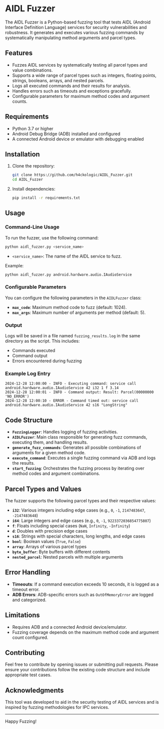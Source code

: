 # AIDL Fuzzer

The AIDL Fuzzer is a Python-based fuzzing tool that tests AIDL (Android Interface Definition Language) services for security vulnerabilities and robustness. It generates and executes various fuzzing commands by systematically manipulating method arguments and parcel types.

## Features
- Fuzzes AIDL services by systematically testing all parcel types and value combinations.
- Supports a wide range of parcel types such as integers, floating points, strings, booleans, arrays, and nested parcels.
- Logs all executed commands and their results for analysis.
- Handles errors such as timeouts and exceptions gracefully.
- Configurable parameters for maximum method codes and argument counts.

## Requirements
- Python 3.7 or higher
- Android Debug Bridge (ADB) installed and configured
- A connected Android device or emulator with debugging enabled

## Installation
1. Clone the repository:
   ```bash
   git clone https://github.com/h4ckologic/AIDL_Fuzzer.git
   cd AIDL_Fuzzer
   ```
2. Install dependencies:
   ```bash
   pip install -r requirements.txt
   ```

## Usage
### Command-Line Usage
To run the fuzzer, use the following command:
```bash
python aidl_fuzzer.py <service_name>
```

- `<service_name>`: The name of the AIDL service to fuzz.

Example:
```bash
python aidl_fuzzer.py android.hardware.audio.IAudioService
```

### Configurable Parameters
You can configure the following parameters in the `AIDLFuzzer` class:
- **`max_code`**: Maximum method code to fuzz (default: 1024).
- **`max_args`**: Maximum number of arguments per method (default: 5).

### Output
Logs will be saved in a file named `fuzzing_results.log` in the same directory as the script. This includes:
- Commands executed
- Command output
- Errors encountered during fuzzing

### Example Log Entry
```
2024-12-28 12:00:00 - INFO - Executing command: service call android.hardware.audio.IAudioService 42 i32 1 f 3.14
2024-12-28 12:00:01 - INFO - Command output: Result: Parcel(00000000 'NO_ERROR')
2024-12-28 12:00:10 - ERROR - Command timed out: service call android.hardware.audio.IAudioService 42 s16 "LongString"
```

## Code Structure
- **`FuzzingLogger`**: Handles logging of fuzzing activities.
- **`AIDLFuzzer`**: Main class responsible for generating fuzz commands, executing them, and handling results.
- **`generate_fuzz_commands`**: Generates all possible combinations of arguments for a given method code.
- **`execute_command`**: Executes a single fuzzing command via ADB and logs the results.
- **`start_fuzzing`**: Orchestrates the fuzzing process by iterating over method codes and argument combinations.

## Parcel Types and Values
The fuzzer supports the following parcel types and their respective values:
- **`i32`**: Various integers including edge cases (e.g., `0`, `-1`, `2147483647`, `-2147483648`)
- **`i64`**: Large integers and edge cases (e.g., `0`, `-1`, `9223372036854775807`)
- **`f`**: Floats including special cases (`NaN`, `Infinity`, `-Infinity`)
- **`d`**: Doubles with precision edge cases
- **`s16`**: Strings with special characters, long lengths, and edge cases
- **`bool`**: Boolean values (`True`, `False`)
- **`array`**: Arrays of various parcel types
- **`byte_buffer`**: Byte buffers with different contents
- **`nested_parcel`**: Nested parcels with multiple arguments

## Error Handling
- **Timeouts**: If a command execution exceeds 10 seconds, it is logged as a timeout error.
- **ADB Errors**: ADB-specific errors such as `OutOfMemoryError` are logged and categorized.

## Limitations
- Requires ADB and a connected Android device/emulator.
- Fuzzing coverage depends on the maximum method code and argument count configured.

## Contributing
Feel free to contribute by opening issues or submitting pull requests. Please ensure your contributions follow the existing code structure and include appropriate test cases.

## Acknowledgments
This tool was developed to aid in the security testing of AIDL services and is inspired by fuzzing methodologies for IPC services.

---

Happy Fuzzing!

